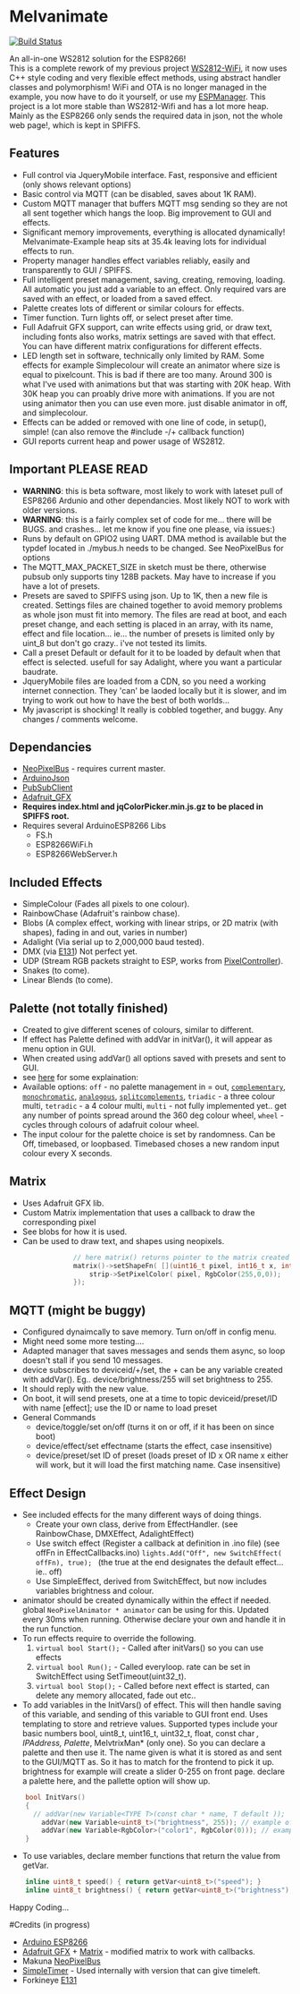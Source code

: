 # Melvanimate 
[![Build Status](https://travis-ci.org/sticilface/Melvanimate.svg?branch=master)](https://travis-ci.org/sticilface/Melvanimate)

An all-in-one WS2812 solution for the ESP8266!  
This is a complete rework of my previous project [WS2812-WiFi](https://github.com/sticilface/ESP8266-wifi), it now uses C++ style coding and very flexible effect methods, using abstract handler classes and polymorphism! WiFi and OTA is no longer managed in the example, you now have to do it yourself, or use my [ESPManager](https://github.com/sticilface/ESPmanager).  This project is a lot more stable than WS2812-Wifi and has a lot more heap.  Mainly as the ESP8266 only sends the required data in json, not the whole web page!, which is kept in SPIFFS.  

## Features
+ Full control via JqueryMobile interface.  Fast, responsive and efficient (only shows relevant options)
+ Basic control via MQTT (can be disabled, saves about 1K RAM).
+ Custom MQTT manager that buffers MQTT msg sending so they are not all sent together which hangs the loop.  Big improvement to GUI and effects. 
+ Significant memory improvements, everything is allocated dynamically!  Melvanimate-Example heap sits at 35.4k leaving lots for individual effects to run. 
+ Property manager handles effect variables reliably, easily and transparently to GUI / SPIFFS. 
+ Full intelligent preset management, saving, creating, removing, loading.  All automatic you just add a variable to an effect.  Only required vars are saved with an effect, or loaded from a saved effect. 
+ Palette creates lots of different or similar colours for effects. 
+ Timer function. Turn lights off, or select preset after time. 
+ Full Adafruit GFX support, can write effects using grid, or draw text, including fonts also works, matrix settings are saved with that effect. You can have different matrix configurations for different effects. 
+ LED length set in software, technically only limited by RAM. Some effects for example Simplecolour will create an animator where size is equal to pixelcount.  This is bad if there are too many. Around 300 is what I've used with animations but that was starting with 20K heap.  With 30K  heap you can proably drive more with animations.  If you are not using animator then you can use even more.  just disable animator in off, and simplecolour.    
+ Effects can be added or removed with one line of code, in setup(), simple!  (can also remove the #include -/+ callback function)
+ GUI reports current heap and power usage of WS2812. 

## Important **PLEASE READ**
+ **WARNING**:  this is beta software, most likely to work with lateset pull of ESP8266 Ardunio and other dependancies. Most likely NOT to work with older versions.  
+ **WARNING**:  this is a fairly complex set of code for me... there will be BUGS. and crashes...  let me know if you fine one please, via issues:)
+ Runs by default on GPIO2 using UART. DMA method is available but the typdef located in ./mybus.h needs to be changed. See NeoPixelBus for options
+ The MQTT_MAX_PACKET_SIZE in sketch must be there, otherwise pubsub only supports tiny 128B packets. May have to increase if you have a lot of presets. 
+ Presets are saved to SPIFFS using json. Up to 1K, then a new file is created.  Settings files are chained together to avoid memory problems as whole json must fit into memory.  The files are read at boot, and each preset change, and each setting is placed in an array, with its name, effect and file location... ie...  the number of presets is limited only by uint_8 but don't go crazy.. i've not tested its limits. 
+ Call a preset Default or default for it to be loaded by default when that effect is selected. usefull for say Adalight, where you want a particular baudrate. 
+ JqueryMobile files are loaded from a CDN, so you need a working internet connection.  They 'can' be laoded locally but it is slower, and im trying to work out how to have the best of both worlds... 
+ My javascript is shocking!  It really is cobbled together, and buggy.  Any changes / comments welcome. 

## Dependancies
+ [NeoPixelBus](https://github.com/Makuna/NeoPixelBus) - requires current master. 
+ [ArduinoJson](https://github.com/bblanchon/ArduinoJson)
+ [PubSubClient](https://github.com/knolleary/pubsubclient)
+ [Adafruit_GFX](https://github.com/adafruit/Adafruit-GFX-Library)
+ **Requires index.html and jqColorPicker.min.js.gz to be placed in SPIFFS root.**
+ Requires several ArduinoESP8266 Libs
  * FS.h
  * ESP8266WiFi.h
  * ESP8266WebServer.h


## Included Effects
+ SimpleColour (Fades all pixels to one colour).
+ RainbowChase (Adafruit's rainbow chase). 
+ Blobs (A complex effect, working with linear strips, or 2D matrix (with shapes), fading in and out, varies in number)
+ Adalight (Via serial up to 2,000,000 baud tested).
+ DMX (via [E131](https://github.com/forkineye/E131)) Not perfect yet. 
+ UDP (Stream RGB packets straight to ESP, works from [PixelController](http://pixelinvaders.ch/?page_id=160)).
+ Snakes (to come).
+ Linear Blends (to come).

## Palette (not totally finished)
+ Created to give different scenes of colours, similar to different.  
+ If effect has Palette defined with addVar in initVar(), it will appear as menu option in GUI. 
+ When created using addVar() all options saved with presets and sent to GUI.
+ see [here](http://www.tigercolor.com/color-lab/color-theory/color-harmonies.htm) for some explaination: 
+ Available options:  ```off``` - no palette management in = out, [```complementary```](http://www.tigercolor.com/color-lab/color-theory/color-harmonies.htm), [```monochromatic```](http://www.tigercolor.com/color-lab/color-theory/color-harmonies.htm), [```analogous```](http://www.tigercolor.com/color-lab/color-theory/color-harmonies.htm), [```splitcomplements```](http://www.tigercolor.com/color-lab/color-theory/color-harmonies.htm), ```triadic``` - a three colour multi, ```tetradic``` - a 4 colour multi, ```multi``` - not fully implemented yet.. get any number of points spread around the 360 deg colour wheel, ```wheel``` - cycles through colours of adafruit colour wheel. 
+ The input colour for the palette choice is set by randomness.  Can be Off, timebased, or loopbased. Timebased choses a new random input colour every X seconds. 

## Matrix
+ Uses Adafruit GFX lib. 
+ Custom Matrix implementation that uses a callback to draw the corresponding pixel
+ See blobs for how it is used. 
+ Can be used to draw text, and shapes using neopixels. 
```c++
				// here matrix() returns pointer to the matrix created with addVar(); 
				matrix()->setShapeFn( [](uint16_t pixel, int16_t x, int16_t y) {
					strip->SetPixelColor( pixel, RgbColor(255,0,0)); 
				});
```

## MQTT (might be buggy) 
+ Configured dynaimcally to save memory.  Turn on/off in config menu. 
+ Might need some more testing.... 
+ Adapted manager that saves messages and sends them async, so loop doesn't stall if you send 10 messages. 
+ device subscribes to deviceid/+/set, the + can be any variable created with addVar().  Eg..  device/brightness/255 will set brightness to 255.
+ It should reply with the new value. 
+ On boot, it will send presets, one at a time to topic deviceid/preset/ID with name [effect]; use the ID or name to load preset
+ General Commands
  * device/toggle/set on/off (turns it on or off, if it has been on since boot)
  * device/effect/set effectname (starts the effect, case insensitive)
  * device/preset/set ID of preset (loads preset of ID x OR name x  either will work, but it will load the first matching name.  Case insensitive)


## Effect Design
+ See included effects for the many different ways of doing things. 
  * Create your own class, derive from EffectHandler. (see RainbowChase, DMXEffect, AdalightEffect)
  * Use switch effect (Register a callback at definition in .ino file) (see offFn in EffectCallbacks.ino)
  ```lights.Add("Off", new SwitchEffect( offFn), true); ``` (the true at the end designates the default effect... ie.. off)
  * Use SimpleEffect, derived from SwitchEffect, but now includes variables brightness and colour. 
+ animator should be created dynamically within the effect if needed. global ```NeoPixelAnimator * animator``` can be using for this. Updated every 30ms when running.  Otherwise declare your own and handle it in the run function.  
+ To run effects require to override the following.  	
	1.  ```virtual bool Start();``` - Called after initVars() so you can use effects
	2.  ```virtual bool Run();``` - Called everyloop. rate can be set in SwitchEffect using SetTimeout(uint32_t). 
	3.  ```virtual bool Stop();```  - Called before next effect is started, can delete any memory allocated, fade out etc.. 
+ To add variables in the InitVars() of effect.  This will then handle saving of this variable, and sending of this variable to GUI front end.  Uses templating to store and retrieve values. Supported types include your basic numbers bool, uint8_t, uint16_t, uint32_t, float, const char *, IPAddress, Palette*, MelvtrixMan* (only one).  So you can declare a palette and then use it.  The name given is what it is stored as and sent to the GUI/MQTT as.  So it has to match for the frontend to pick it up. brightness for example will create a slider 0-255 on front page. declare a palette here, and the pallette option will show up. 
```c++	
	bool InitVars()
	{
	  // addVar(new Variable<TYPE T>(const char * name, T default ));
		addVar(new Variable<uint8_t>("brightness", 255)); // example of 8bit variable
		addVar(new Variable<RgbColor>("color1", RgbColor(0))); // example of RgbColor Object
	} 
```
+ To use variables, declare member functions that return the value from getVar. 

```c++
	inline uint8_t speed() { return getVar<uint8_t>("speed"); }
	inline uint8_t brightness() { return getVar<uint8_t>("brightness"); } 
```


Happy Coding... 

#Credits (in progress)
+ [Arduino ESP8266](https://github.com/esp8266/arduino) 
+ [Adafruit GFX](https://github.com/adafruit/Adafruit-GFX-Library) + [Matrix](https://github.com/adafruit/Adafruit_NeoMatrix) - modified matrix to work with callbacks. 
+ Makuna [NeoPixelBus](https://github.com/Makuna/NeoPixelBus)
+ [SimpleTimer](https://github.com/infomaniac50/SimpleTimer) - Used internally with version that can give timeleft.  
+ Forkineye [E131](https://github.com/forkineye/E131)

